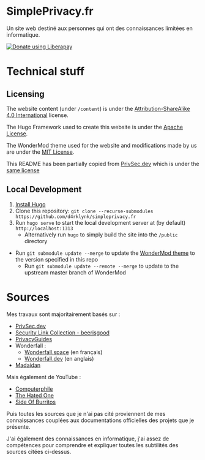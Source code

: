 # SimplePrivacy.fr

Un site web destiné aux personnes qui ont des connaissances limitées en informatique.

<a href="https://liberapay.com/samsepi0l/donate"><img alt="Donate using Liberapay" src="https://liberapay.com/assets/widgets/donate.svg"></a>

# Technical stuff
## Licensing

The website content (under `/content`) is under the [Attribution-ShareAlike 4.0 International](https://creativecommons.org/licenses/by-sa/4.0/) license.

The Hugo Framework used to create this website is under the [Apache License](https://github.com/gohugoio/hugo/blob/master/LICENSE).

The WonderMod theme used for the website and modifications made by us are under the [MIT License](https://github.com/adityatelange/hugo-PaperMod/blob/master/LICENSE). 

This README has been partially copied from [PrivSec.dev](https://github.com/PrivSec-dev/privsec.dev) which is under the [same license](https://github.com/PrivSec-dev/privsec.dev/blob/main/LICENSE)

## Local Development

1. [Install Hugo](https://gohugo.io/getting-started/installing/)
1. Clone this repository: `git clone --recurse-submodules https://github.com/d4rklynk/simpleprivacy.fr`
1. Run `hugo serve` to start the local development server at (by default) `http://localhost:1313`
   - Alternatively run `hugo` to simply build the site into the `/public` directory

- Run `git submodule update --merge` to update the [WonderMod theme](https://github.com/Wonderfall/hugo-WonderMod) to the version specified in this repo
  - Run `git submodule update --remote --merge` to update to the upstream master branch of WonderMod

# Sources

Mes travaux sont majoritairement basés sur :

- [PrivSec.dev](https://privsec.dev)
- [Security Link Collection - beerisgood](https://github.com/beerisgood/Security-link-collection)
- [PrivacyGuides](https://privacyguides.org)
- Wonderfall :
	- [Wonderfall.space](https://web.archive.org/web/20230514230642/https://wonderfall.space) (en français)
	- [Wonderfall.dev](https://wonderfall.dev) (en anglais)
- [Madaidan](https://madaidans-insecurities.github.io/)

Mais également de YouTube :

- [Computerphile](https://www.youtube.com/user/Computerphile)
- [The Hated One](https://www.youtube.com/c/TheHatedOne)
- [Side Of Burritos](https://www.youtube.com/c/SideOfBurritos)

Puis toutes les sources que je n'ai pas cité proviennent de mes connaissances couplées aux documentations officielles des projets que je présente.

J'ai également des connaissances en informatique, j'ai assez de compétences pour comprendre et expliquer toutes les subtilités des sources citées ci-dessus.
